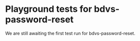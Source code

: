 # Playground tests for bdvs-password-reset
We are still awaiting the first test run for bdvs-password-reset.

